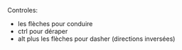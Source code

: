 Controles:
- les flèches pour conduire
- ctrl pour déraper
- alt plus les flèches pour dasher (directions inversées)
